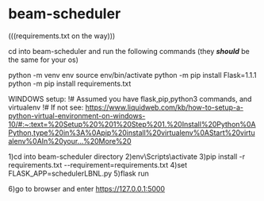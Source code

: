 # beam-scheduler

(((requirements.txt on the way)))

cd into beam-scheduler and run the following commands (they ***should*** be the same for your os)

python -m venv env 
source env/bin/activate
python -m pip install Flask=1.1.1
python -m pip install requirements.txt

WINDOWS setup:
!# Assumed you have flask,pip,python3 commands, and virtualenv
!# If not see: https://www.liquidweb.com/kb/how-to-setup-a-python-virtual-environment-on-windows-10/#:~:text=%20Setup%20%201%20Step%201.%20Install%20Python%0APython,type%20in%3A%0Apip%20install%20virtualenv%0AStart%20virtualenv%0AIn%20your...%20More%20

1)cd into beam-scheduler directory
2)env\Scripts\activate
3)pip install -r requirements.txt --requirement=requirements.txt
4)set FLASK_APP=schedulerLBNL.py
5)flask run

6)go to browser and enter https://127.0.0.1:5000 

